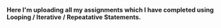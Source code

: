 **Here I'm uploading all my assignments which I have completed using Looping / Iterative / Repeatative Statements.**
